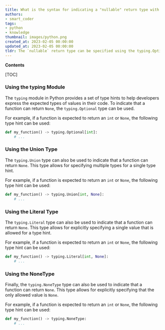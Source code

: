 ```yaml
---
title: What is the syntax for indicating a "nullable" return type with type hints?
authors:
- smart_coder
tags:
- python
- knowledge
thumbnail: images/python.png
created_at: 2023-02-05 00:00:00
updated_at: 2023-02-05 00:00:00
tldr: The `nullable` return type can be specified using the typing.Optional[T] type hint in Python.
---
```


**Contents**

[TOC]

### Using the typing Module

The `typing` module in Python provides a set of type hints to help developers express the expected types of values in their code. To indicate that a function can return `None`, the `typing.Optional` type can be used.

For example, if a function is expected to return an `int` or `None`, the following type hint can be used:

```python
def my_function() -> typing.Optional[int]:
    # ...
```

### Using the Union Type

The `typing.Union` type can also be used to indicate that a function can return `None`. This type allows for specifying multiple types for a single type hint.

For example, if a function is expected to return an `int` or `None`, the following type hint can be used:

```python
def my_function() -> typing.Union[int, None]:
    # ...
```

### Using the Literal Type

The `typing.Literal` type can also be used to indicate that a function can return `None`. This type allows for explicitly specifying a single value that is allowed for a type hint.

For example, if a function is expected to return an `int` or `None`, the following type hint can be used:

```python
def my_function() -> typing.Literal[int, None]:
    # ...
```

### Using the NoneType

Finally, the `typing.NoneType` type can also be used to indicate that a function can return `None`. This type allows for explicitly specifying that the only allowed value is `None`.

For example, if a function is expected to return an `int` or `None`, the following type hint can be used:

```python
def my_function() -> typing.NoneType:
    # ...
```
